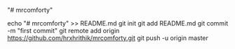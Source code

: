 "# mrcomforty"

echo "# mrcomforty" >> README.md
git init
git add README.md
git commit -m "first commit"
git remote add origin https://github.com/hrxhrithik/mrcomforty.git
git push -u origin master
